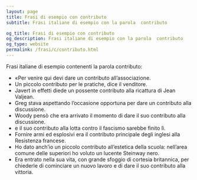 ```yaml
---
layout: page
title: Frasi di esempio con contributo 
subtitle: Frasi italiane di esempio con la parola  contributo

og_title: Frasi di esempio con contributo 
og_description: Frasi italiane di esempio con la parola  contributo
og_type: website
permalink: /frasi/c/contributo.html
---
```


Frasi italiane di esempio contenenti la parola contributo:


- «Per venire qui devi dare un contributo all’associazione.
- Un piccolo contributo per le pratiche, dice il venditore.
- Javert in effetti diede un possente contributo alla ricattura di Jean Valjean.
- Greg stava aspettando l’occasione opportuna per dare un contributo alla discussione.
- Woody pensò che era arrivato il momento di dare il suo contributo alla discussione.
- e il suo contributo alla lotta contro il fascismo sarebbe finito lì.
- Fornire armi ed esplosivi era il contributo principale degli inglesi alla Resistenza francese.
- Ho dato anch’io un piccolo contributo all’estetica della scuola: nell’area comune delle superiori ho voluto un lucente Steinway nero.
- Era entrato nella sua vita, con grande sfoggio di cortesia britannica, per chiederle di cominciare un nuovo lavoro e di dare il suo contributo alla vittoria.
